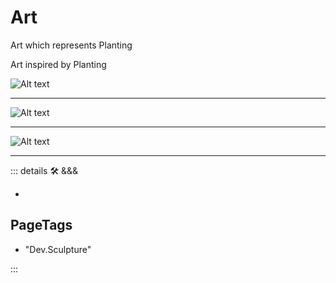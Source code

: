 
# Art

Art which represents Planting

Art inspired by Planting

![Alt text](/art/CellularDecomposition.jpg)

---

![Alt text](/art/LegMooveOverlap.jpg)

---

![Alt text](/art/PeelStationFloor.jpg)

---

<!-- =================================================== -->
<!-- =================================================== -->
<!-- =================================================== -->
<!-- =================================================== -->
<!-- =================================================== -->
::: details 🛠 <dev>&&&</dev>

-

<h2>PageTags</h2>

- "Dev.Sculpture"

:::
